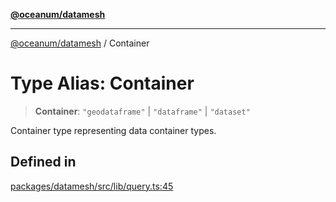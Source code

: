 [**@oceanum/datamesh**](../README.md)

***

[@oceanum/datamesh](../README.md) / Container

# Type Alias: Container

> **Container**: `"geodataframe"` \| `"dataframe"` \| `"dataset"`

Container type representing data container types.

## Defined in

[packages/datamesh/src/lib/query.ts:45](https://github.com/oceanum-io/oceanum-js/blob/b819c1f297a41b7ce9644bbdd1734c693df7b2fd/packages/datamesh/src/lib/query.ts#L45)
